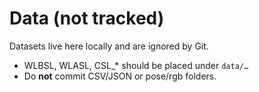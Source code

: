 # Data (not tracked)
Datasets live here locally and are ignored by Git.
- WLBSL, WLASL, CSL_* should be placed under `data/…`
- Do **not** commit CSV/JSON or pose/rgb folders.
